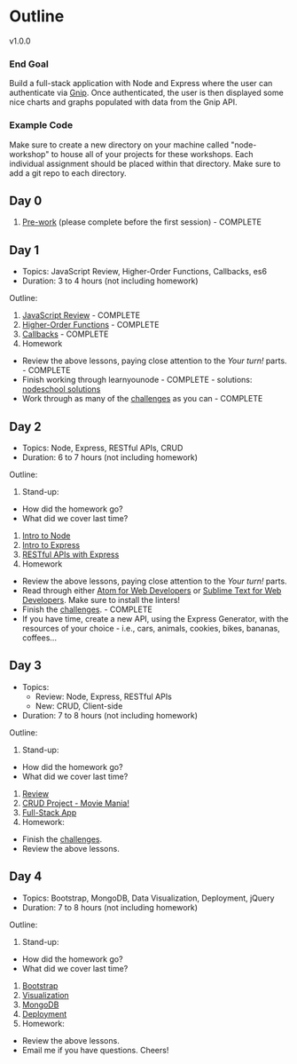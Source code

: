 # Outline

v1.0.0

### End Goal

Build a full-stack application with Node and Express where the user can authenticate via [Gnip](https://gnip.com/). Once authenticated, the user is then displayed some nice charts and graphs populated with data from the Gnip API.

### Example Code

Make sure to create a new directory on your machine called "node-workshop" to house all of your projects for these workshops. Each individual assignment should be placed within that directory. Make sure to add a git repo to each directory.

## Day 0

1. [Pre-work](lessons/00-prework.md) (please complete before the first session) - COMPLETE

## Day 1

- Topics: JavaScript Review, Higher-Order Functions, Callbacks, es6
- Duration: 3 to 4 hours (not including homework)

Outline:

1. [JavaScript Review](lessons/01-js_review.md) - COMPLETE
1. [Higher-Order Functions](lessons/02-hof.md) - COMPLETE
1. [Callbacks](lessons/03-callbacks.md) - COMPLETE
1. Homework
  - Review the above lessons, paying close attention to the *Your turn!* parts. - COMPLETE
  - Finish working through learnyounode - COMPLETE - solutions: [nodeschool solutions](http://www.github.com/etmoore/nodeschool)
  - Work through as many of the [challenges](challenges) as you can - COMPLETE

## Day 2

- Topics: Node, Express, RESTful APIs, CRUD
- Duration: 6 to 7 hours (not including homework)

Outline:

1. Stand-up:
  - How did the homework go?
  - What did we cover last time?
1. [Intro to Node](lessons/04-node-intro.md)
1. [Intro to Express](lessons/05-express-intro.md)
1. [RESTful APIs with Express](lessons/06-express-rest.md)
1. Homework
  - Review the above lessons, paying close attention to the *Your turn!* parts.
  - Read through either [Atom for Web Developers](http://mherman.org/blog/2016/08/16/atom-for-web-developers) or [Sublime Text for Web Developers](http://mherman.org/blog/2015/02/05/sublime-text-for-web-developers). Make sure to install the linters!
  - Finish the [challenges](challenges). - COMPLETE
  - If you have time, create a new API, using the Express Generator, with the resources of your choice - i.e., cars, animals, cookies, bikes, bananas, coffees...

## Day 3

- Topics:
  - Review: Node, Express, RESTful APIs
  - New: CRUD, Client-side
- Duration: 7 to 8 hours (not including homework)

Outline:

1. Stand-up:
  - How did the homework go?
  - What did we cover last time?
1. [Review](lessons/07-review.md)
1. [CRUD Project - Movie Mania!](lessons/08-movie-mania.md)
1. [Full-Stack App](lessons/09-fullstack-app.md)
1. Homework:
  - Finish the [challenges](challenges).
  - Review the above lessons.

## Day 4

- Topics: Bootstrap, MongoDB, Data Visualization, Deployment, jQuery
- Duration: 7 to 8 hours (not including homework)

Outline:

1. Stand-up:
  - How did the homework go?
  - What did we cover last time?
1. [Bootstrap](lessons/10-bootstrap.md)
1. [Visualization](lessons/12-visualization.md)
1. [MongoDB](lessons/11-mongo.md)
1. [Deployment](lessons/13-deployment.md)
1. Homework:
  - Review the above lessons.
  - Email me if you have questions. Cheers!
